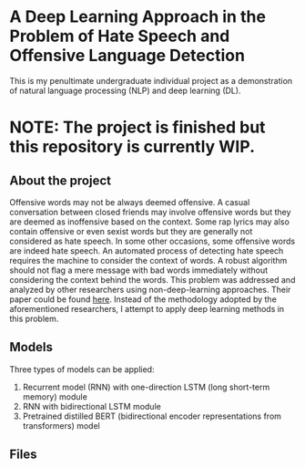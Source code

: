 # A Deep Learning Approach in the Problem of Hate Speech and Offensive Language Detection 
This is my penultimate undergraduate individual project as a demonstration of natural language processing (NLP) and deep learning (DL).

# NOTE: The project is finished but this repository is currently WIP.

## About the project
Offensive words may not be always deemed offensive. A casual conversation between closed friends may involve offensive words but they are deemed as inoffensive based on the context. Some rap lyrics may also contain offensive or even sexist words but they are generally not considered as hate speech. In some other occasions, some offensive words are indeed hate speech. An automated process of detecting hate speech requires the machine to consider the context of words. A robust algorithm should not flag a mere message with bad words immediately without considering the context behind the words. This problem was addressed and analyzed by other researchers using non-deep-learning approaches. Their paper could be found [here](https://arxiv.org/abs/1703.04009). Instead of the methodology adopted by the aforementioned researchers, I attempt to apply deep learning methods in this problem.

## Models
Three types of models can be applied:
1. Recurrent model (RNN) with one-direction LSTM (long short-term memory) module
2. RNN with bidirectional LSTM module
3. Pretrained distilled BERT (bidirectional encoder representations from transformers) model

## Files
